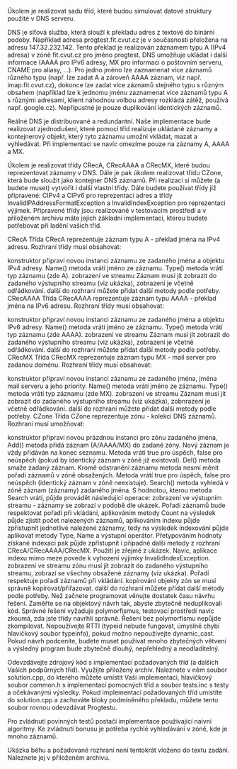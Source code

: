 Úkolem je realizovat sadu tříd, které budou simulovat datové struktury použité v DNS serveru.

DNS je síťová služba, která slouží k překladu adres z textové do binární podoby. Například adresa progtest.fit.cvut.cz je v současnosti přeložena na adresu 147.32.232.142. Tento překlad je realizován záznamem typu A (IPv4 adresa) v zóně fit.cvut.cz pro jméno progtest. DNS umožňuje ukládat i další informace (AAAA pro IPv6 adresy, MX pro informaci o poštovním serveru, CNAME pro aliasy, ...). Pro jedno jméno lze zaznamenat více záznamů různého typu (např. lze zadat A a zároveň AAAA záznam, viz např. imap.fit.cvut.cz), dokonce lze zadat více záznamů stejného typu s různým obsahem (například lze k jednomu jménu zaznamenat více záznamů typu A s různými adresami, klient náhodnou volbou adresy rozkládá zátěž, používá např. google.cz). Nepřípustné je pouze duplikování identických záznamů.

Reálné DNS je distribuované a redundantní. Naše implementace bude realizovat zjednodušení, které pomocí tříd realizuje ukládané záznamy a kontejnerový objekt, který tyto záznamu umožní vkládat, mazat a vyhledávat. Při implementaci se navíc omezíme pouze na záznamy A, AAAA a MX.

Úkolem je realizovat třídy CRecA, CRecAAAA a CRecMX, které budou reprezentovat záznamy v DNS. Dále je pak úkolem realizovat třídu CZone, která bude sloužit jako kontejner DNS záznamů. Při realizaci si můžete (a budete muset) vytvořit i další vlastní třídy. Dále budete používat třídy již připravené: CIPv4 a CIPv6 pro reprezentaci adres a třídy InvalidIPAddressFormatException a InvalidIndexException pro reprezentaci výjimek. Připravené třídy jsou realizované v testovacím prostředí a v přiloženém archivu máte jejich základní implementaci, kterou budete potřebovat při ladění vašich tříd.

CRecA
Třída CRecA reprezentuje záznam typu A - překlad jména na IPv4 adresu. Rozhraní třídy musí obsahovat:

konstruktor
připraví novou instanci záznamu ze zadaného jména a objektu IPv4 adresy.
Name()
metoda vrátí jméno ze záznamu.
Type()
metoda vrátí typ záznamu (zde A).
zobrazení ve streamu
Záznam musí jít zobrazit do zadaného výstupního streamu (viz ukázka), zobrazení je včetně odřádkování.
další
do rozhraní můžete přidat další metody podle potřeby.
CRecAAAA
Třída CRecAAAA reprezentuje záznam typu AAAA - překlad jména na IPv6 adresu. Rozhraní třídy musí obsahovat:

konstruktor
připraví novou instanci záznamu ze zadaného jména a objektu IPv6 adresy.
Name()
metoda vrátí jméno ze záznamu.
Type()
metoda vrátí typ záznamu (zde AAAA).
zobrazení ve streamu
Záznam musí jít zobrazit do zadaného výstupního streamu (viz ukázka), zobrazení je včetně odřádkování.
další
do rozhraní můžete přidat další metody podle potřeby.
CRecMX
Třída CRecMX reprezentuje záznam typu MX - mail server pro zadanou doménu. Rozhraní třídy musí obsahovat:

konstruktor
připraví novou instanci záznamu ze zadaného jména, jména mail serveru a jeho priority.
Name()
metoda vrátí jméno ze záznamu.
Type()
metoda vrátí typ záznamu (zde MX).
zobrazení ve streamu
Záznam musí jít zobrazit do zadaného výstupního streamu (viz ukázka), zobnrazení je včetně odřádkování.
další
do rozhraní můžete přidat další metody podle potřeby.
CZone
Třída CZone reprezentuje zónu - kolekci DNS záznamů. Rozhraní musí umožňovat:

konstruktor
připraví novou prázdnou instanci pro zónu zadaného jména,
Add()
metoda přidá záznam (A/AAAA/MX) do zadané zóny. Nový záznam je vždy přidáván na konec seznamu. Metoda vrátí true pro úspěch, false pro neúspěch (pokud by identický záznam v zóně již existoval).
Del()
metoda smaže zadaný záznam. Kromě odstranění záznamu metoda nesmí měnit pořadí záznamů v zóně obsažených. Metoda vrátí true pro úspěch, false pro neúspěch (identický záznam v zóně neexistuje).
Search()
metoda vyhledá v zóně záznam (záznamy) zadaného jména. S hodnotou, kterou metoda Search vrátí, půjde provádět následující operace:
zobrazení ve výstupním streamu - záznamy se zobrazí v podobě dle ukázek. Pořadí záznamů bude respektovat pořadí při vkládání,
aplikováním metody Count na výsledek půjde zjistit počet nalezených záznamů,
aplikováním indexu půjde zpřístupnit jednotlivé nalezené záznamy, tedy na výsledek indexování půjde aplikovat metody Type, Name a výstupní operátor. Přetypováním hodnoty získané indexací pak půjde zpřístupnit i případné další metody z rozhraní CRecA/CRecAAAA/CRecMX. Použití je zřejmé z ukázek. Navíc, aplikace indexu mimo meze povede k vyhození výjimky InvalidIndexException.
zobrazení ve streamu
zónu musí jít zobrazit do zadaného výstupního streamu, zobrazí se všechny obsažené záznamy (viz ukázka). Pořadí respektuje pořadí záznamů při vkládání.
kopírování
objekty zón se musí správně kopírovat/přiřazovat.
další
do rozhraní můžete přidat další metody podle potřeby.
Než začnete programovat věnujte dostatek času návrhu řešení. Zaměřte se na objektový návrh tak, abyste zbytečně neduplikovali kód. Správné řešení vyžaduje polymorfismus, testovací prostředí navíc zkoumá, zda jste třídy navrhli správně. Řešení bez polymorfismu nepůjde zkompilovat. Nepoužívejte RTTI (typeid nebude fungovat, úmyslně chybí hlavičkový soubor typeinfo), pokud možno nepoužívejte dynamic_cast. Pokud návrh podceníte, budete muset používat mnoho zbytečných větvení a výsledný program bude zbytečně dlouhý, nepřehledný a neodladitelný.

Odevzdávejte zdrojový kód s implementací požadovaných tříd (a dalších Vašich podpůrných tříd). Využijte přiložený archiv. Naleznete v něm soubor solution.cpp, do kterého můžete umístit Vaši implementaci, hlavičkový soubor common.h s implementací pomocných tříd a soubor tests.inc s testy a očekávanými výsledky. Pokud implementaci požadovaných tříd umístíte do solution.cpp a zachováte bloky podmíněného překladu, můžete tento soubor rovnou odevzdávat Progtestu.

Pro zvládnutí povinných testů postačí implementace používající naivní algoritmy. Ke zvládnutí bonusu je potřeba rychlé vyhledávání v zóně, kde je mnoho záznamů.

Ukázka běhu a požadované rozhraní není tentokrát vloženo do textu zadání. Naleznete jej v přiloženém archivu.